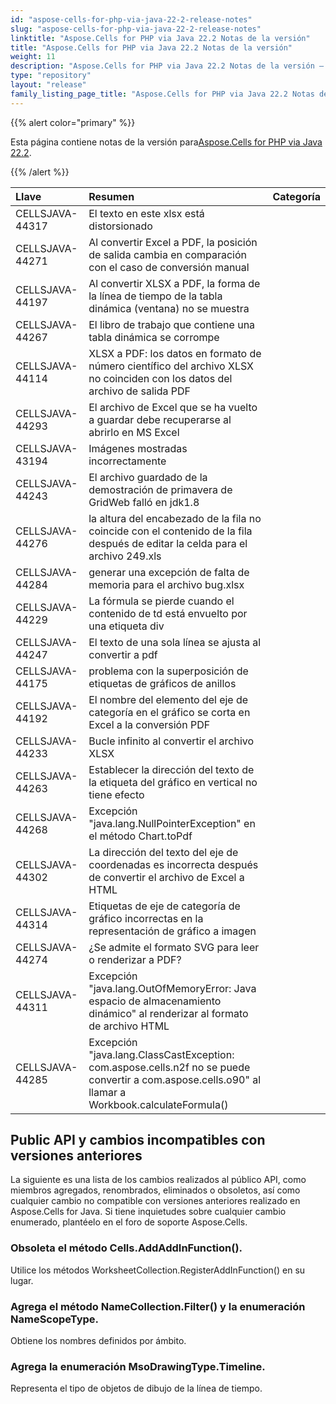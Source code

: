 ```yaml
---
id: "aspose-cells-for-php-via-java-22-2-release-notes"
slug: "aspose-cells-for-php-via-java-22-2-release-notes"
linktitle: "Aspose.Cells for PHP via Java 22.2 Notas de la versión"
title: "Aspose.Cells for PHP via Java 22.2 Notas de la versión"
weight: 11
description: "Aspose.Cells for PHP via Java 22.2 Notas de la versión – the latest updates and fixes."
type: "repository"
layout: "release"
family_listing_page_title: "Aspose.Cells for PHP via Java 22.2 Notas de la versión"
---
```

{{% alert color="primary" %}}

 Esta página contiene notas de la versión para[Aspose.Cells for PHP via Java 22.2](https://releases.aspose.com/cells/php/new-releases/aspose.cells-for-php-via-java-22.2/).

{{% /alert %}}

|**Llave**|**Resumen**|**Categoría**|
|:- |:- |:- |
|CELLSJAVA-44317|El texto en este xlsx está distorsionado|
|CELLSJAVA-44271|Al convertir Excel a PDF, la posición de salida cambia en comparación con el caso de conversión manual|
|CELLSJAVA-44197|Al convertir XLSX a PDF, la forma de la línea de tiempo de la tabla dinámica (ventana) no se muestra|
|CELLSJAVA-44267|El libro de trabajo que contiene una tabla dinámica se corrompe|
|CELLSJAVA-44114|XLSX a PDF: los datos en formato de número científico del archivo XLSX no coinciden con los datos del archivo de salida PDF|
|CELLSJAVA-44293|El archivo de Excel que se ha vuelto a guardar debe recuperarse al abrirlo en MS Excel|
|CELLSJAVA-43194|Imágenes mostradas incorrectamente|
|CELLSJAVA-44243|El archivo guardado de la demostración de primavera de GridWeb falló en jdk1.8|
|CELLSJAVA-44276|la altura del encabezado de la fila no coincide con el contenido de la fila después de editar la celda para el archivo 249.xls|
|CELLSJAVA-44284|generar una excepción de falta de memoria para el archivo bug.xlsx|
|CELLSJAVA-44229|La fórmula se pierde cuando el contenido de td está envuelto por una etiqueta div|
|CELLSJAVA-44247|El texto de una sola línea se ajusta al convertir a pdf|
|CELLSJAVA-44175| problema con la superposición de etiquetas de gráficos de anillos|
|CELLSJAVA-44192|El nombre del elemento del eje de categoría en el gráfico se corta en Excel a la conversión PDF|
|CELLSJAVA-44233|Bucle infinito al convertir el archivo XLSX|
|CELLSJAVA-44263|Establecer la dirección del texto de la etiqueta del gráfico en vertical no tiene efecto|
|CELLSJAVA-44268| Excepción "java.lang.NullPointerException" en el método Chart.toPdf|
|CELLSJAVA-44302|La dirección del texto del eje de coordenadas es incorrecta después de convertir el archivo de Excel a HTML|
|CELLSJAVA-44314|Etiquetas de eje de categoría de gráfico incorrectas en la representación de gráfico a imagen|
|CELLSJAVA-44274|¿Se admite el formato SVG para leer o renderizar a PDF?|
|CELLSJAVA-44311|Excepción "java.lang.OutOfMemoryError: Java espacio de almacenamiento dinámico" al renderizar al formato de archivo HTML|
|CELLSJAVA-44285|Excepción "java.lang.ClassCastException: com.aspose.cells.n2f no se puede convertir a com.aspose.cells.o90" al llamar a Workbook.calculateFormula()|

## **Public API y cambios incompatibles con versiones anteriores**

La siguiente es una lista de los cambios realizados al público API, como miembros agregados, renombrados, eliminados o obsoletos, así como cualquier cambio no compatible con versiones anteriores realizado en Aspose.Cells for Java. Si tiene inquietudes sobre cualquier cambio enumerado, plantéelo en el foro de soporte Aspose.Cells.

### **Obsoleta el método Cells.AddAddInFunction().**

Utilice los métodos WorksheetCollection.RegisterAddInFunction() en su lugar.

### **Agrega el método NameCollection.Filter() y la enumeración NameScopeType.**

Obtiene los nombres definidos por ámbito.

### **Agrega la enumeración MsoDrawingType.Timeline.**

Representa el tipo de objetos de dibujo de la línea de tiempo.

